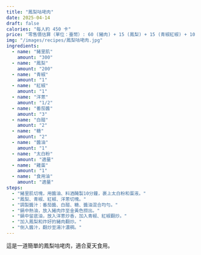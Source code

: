 ```yaml
---
title: "鳳梨咕咾肉"
date: 2025-04-14
draft: false
calories: "每人約 450 卡"
price: "零售價估算（單位：臺幣）: 60 (豬肉) + 15 (鳳梨) + 15 (青椒紅椒) + 10 (洋蔥) + 15 (調味) = 115"
img: "/images/recipes/鳳梨咕咾肉.jpg"
ingredients:
  - name: "豬里肌"
    amount: "300"
  - name: "鳳梨"
    amount: "200"
  - name: "青椒"
    amount: "1"
  - name: "紅椒"
    amount: "1"
  - name: "洋蔥"
    amount: "1/2"
  - name: "番茄醬"
    amount: "3"
  - name: "白醋"
    amount: "2"
  - name: "糖"
    amount: "2"
  - name: "醬油"
    amount: "1"
  - name: "太白粉"
    amount: "適量"
  - name: "雞蛋"
    amount: "1"
  - name: "食用油"
    amount: "適量"
steps:
  - "豬里肌切塊，用醬油、料酒醃製10分鐘，裹上太白粉和蛋液。"
  - "鳳梨、青椒、紅椒、洋蔥切塊。"
  - "調製醬汁：番茄醬、白醋、糖、醬油混合均勻。"
  - "鍋中熱油，放入豬肉炸至金黃色撈出。"
  - "鍋中留底油，放入洋蔥炒香，加入青椒、紅椒翻炒。"
  - "加入鳳梨和炸好的豬肉翻炒。"
  - "倒入醬汁，翻炒至湯汁濃稠。"
---
```


這是一道簡單的鳳梨咕咾肉，適合夏天食用。
